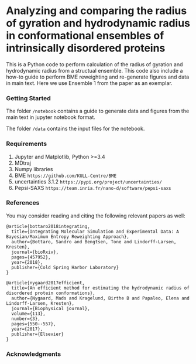 # Analyzing and comparing the radius of gyration and hydrodynamic radius in conformational ensembles of intrinsically disordered proteins

This is a Python code to perform calculation of the radius of gyration and hydrodynamic radius from a structual ensemble. This code also include a how-to guide to perform BME reweighting and re-generate figures and data in main text. Here we use Ensemble 1 from the paper as an exemplar.  

### Getting Started

The folder `/notebook` contains a guide to generate data and figures from the main text in jupyter notebook format.

The folder `/data` contains the input files for the notebook.


### Requirements

1. Jupyter and Matplotlib, Python >=3.4 
2. MDtraj
3. Numpy libraries 
4. BME `https://github.com/KULL-Centre/BME`
5. uncertainties 3.1.2 `https://pypi.org/project/uncertainties/`
6. Pepsi-SAXS  `https://team.inria.fr/nano-d/software/pepsi-saxs`



### References 
You may consider reading and citing the following relevant papers as well:
```
@article{bottaro2018integrating,
  title={Integrating Molecular Simulation and Experimental Data: A Bayesian/Maximum Entropy Reweighting Approach},
  author={Bottaro, Sandro and Bengtsen, Tone and Lindorff-Larsen, Kresten},
  journal={bioRxiv},
  pages={457952},
  year={2018},
  publisher={Cold Spring Harbor Laboratory}
}
```
```
@article{nygaard2017efficient,
  title={An efficient method for estimating the hydrodynamic radius of disordered protein conformations},
  author={Nygaard, Mads and Kragelund, Birthe B and Papaleo, Elena and Lindorff-Larsen, Kresten},
  journal={Biophysical journal},
  volume={113},
  number={3},
  pages={550--557},
  year={2017},
  publisher={Elsevier}
}
```
### Acknowledgments

